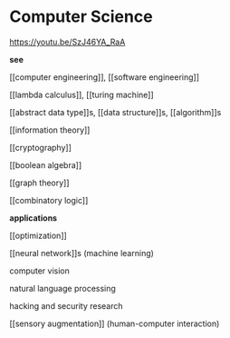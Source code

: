 # Computer Science

<https://youtu.be/SzJ46YA_RaA>

**see**

[[computer engineering]], [[software engineering]]

[[lambda calculus]], [[turing machine]]

[[abstract data type]]s, [[data structure]]s, [[algorithm]]s

[[information theory]]

[[cryptography]]

[[boolean algebra]]

[[graph theory]]

[[combinatory logic]]

**applications**

[[optimization]]

[[neural network]]s (machine learning)

computer vision

natural language processing

hacking and security research

[[sensory augmentation]] (human-computer interaction)
